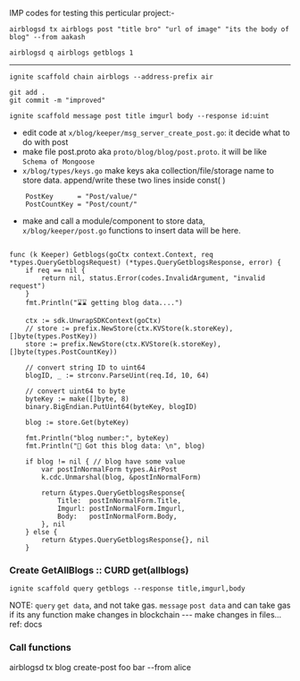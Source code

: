 IMP codes for testing this perticular project:-
```
airblogsd tx airblogs post "title bro" "url of image" "its the body of blog" --from aakash

airblogsd q airblogs getblogs 1
```
<hr>

```
ignite scaffold chain airblogs --address-prefix air

git add .
git commit -m "improved"

ignite scaffold message post title imgurl body --response id:uint
```
- edit code at `x/blog/keeper/msg_server_create_post.go`: it decide what to do with post
- make file post.proto aka `proto/blog/blog/post.proto`. it will be like `Schema of Mongoose`
- `x/blog/types/keys.go` make keys aka collection/file/storage name to store data. append/write these two lines inside const( <here> )
```
    PostKey      = "Post/value/"
    PostCountKey = "Post/count/"
```
- make and call a module/component to store data, `x/blog/keeper/post.go` functions to insert data will be here.

```

func (k Keeper) Getblogs(goCtx context.Context, req *types.QueryGetblogsRequest) (*types.QueryGetblogsResponse, error) {
	if req == nil {
		return nil, status.Error(codes.InvalidArgument, "invalid request")
	}
	fmt.Println("⌛⌛ getting blog data....")

	ctx := sdk.UnwrapSDKContext(goCtx)
	// store := prefix.NewStore(ctx.KVStore(k.storeKey), []byte(types.PostKey))
	store := prefix.NewStore(ctx.KVStore(k.storeKey), []byte(types.PostCountKey))

	// convert string ID to uint64
	blogID, _ := strconv.ParseUint(req.Id, 10, 64)

	// convert uint64 to byte
	byteKey := make([]byte, 8)
	binary.BigEndian.PutUint64(byteKey, blogID)

	blog := store.Get(byteKey)

	fmt.Println("blog number:", byteKey)
	fmt.Println("💾 Got this blog data: \n", blog)

	if blog != nil { // blog have some value
		var postInNormalForm types.AirPost
		k.cdc.Unmarshal(blog, &postInNormalForm)

		return &types.QueryGetblogsResponse{
			Title:  postInNormalForm.Title,
			Imgurl: postInNormalForm.Imgurl,
			Body:   postInNormalForm.Body,
		}, nil
	} else {
		return &types.QueryGetblogsResponse{}, nil
	}
```


### Create GetAllBlogs :: CURD get(allblogs) 
```
ignite scaffold query getblogs --response title,imgurl,body
```
NOTE: `query` `get data`, and not take gas. `message` `post data` and can take gas if its any function make changes in blockchain
--- make changes in files... ref: docs

### Call functions 
airblogsd tx blog create-post foo bar --from alice
